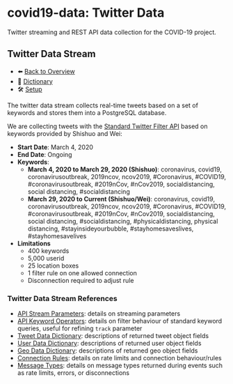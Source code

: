 # covid19-data: Twitter Data

Twitter streaming and REST API data collection for the COVID-19 project.

## Twitter Data Stream

* :arrow_left: [Back to Overview](../README.md#twitter-data-stream)
* :notebook_with_decorative_cover: [Dictionary](dictionaries/twitter_stream_raw_dictionary.csv)
* :hammer_and_wrench: [Setup](SETUP.md#twitter-data-stream-service)

The twitter data stream collects real-time tweets based on a set of keywords and stores them into a PostgreSQL database.

We are collecting tweets with the [Standard Twitter Filter API](https://developer.twitter.com/en/docs/tweets/filter-realtime/api-reference/post-statuses-filter) based on keywords provided by Shishuo and Wei:

* **Start Date**: March 4, 2020
* **End Date**: Ongoing
* **Keywords**: 
    * **March 4, 2020 to March 29, 2020 (Shishuo)**: coronavirus, covid19, coronavirusoutbreak, 2019ncov, ncov2019, #Coronavirus, #COVID19, #coronavirusoutbreak, #2019nCov, #nCov2019, socialdistancing, social distancing, #socialdistancing
    * **March 29, 2020 to Current (Shishuo/Wei)**: coronavirus, covid19, coronavirusoutbreak, 2019ncov, ncov2019, #Coronavirus, #COVID19, #coronavirusoutbreak, #2019nCov, #nCov2019, socialdistancing, social distancing, #socialdistancing, #physicaldistancing, physical distancing, #stayinsideyourbubble, #stayhomesaveslives, #stayhomesavelives
* **Limitations**
    * 400 keywords
    * 5,000 userid
    * 25 location boxes
    * 1 filter rule on one allowed connection
    * Disconnection required to adjust rule

### Twitter Data Stream References

* [API Stream Parameters](https://developer.twitter.com/en/docs/tweets/filter-realtime/guides/basic-stream-parameters): details on streaming parameters
* [API Keyword Operators](https://developer.twitter.com/en/docs/tweets/rules-and-filtering/overview/standard-operators): details on filter behaviour of standard keyword queries, useful for refining `track` parameter
* [Tweet Data Dictionary](https://developer.twitter.com/en/docs/tweets/data-dictionary/overview/tweet-object): descriptions of returned tweet object fields
* [User Data Dictionary](https://developer.twitter.com/en/docs/tweets/data-dictionary/overview/user-object): descriptions of returned user object fields
* [Geo Data Dictionary](https://developer.twitter.com/en/docs/tweets/data-dictionary/overview/geo-objects): descriptions of returned geo object fields
* [Connection Rules](https://developer.twitter.com/en/docs/tweets/filter-realtime/guides/connecting): details on rate limits and connection behaviour/rules
* [Message Types](https://developer.twitter.com/en/docs/tweets/filter-realtime/overview/statuses-filter): details on message types returned during events such as rate limits, errors, or disconnections
